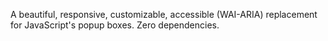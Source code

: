 A beautiful, responsive, customizable, accessible (WAI-ARIA) replacement <br> for JavaScript's popup boxes. Zero dependencies.
